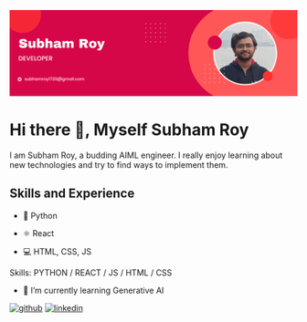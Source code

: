 ![Artificial Intelligence and Machine Learning](https://github.com/mikeenforcer/mikeenforcer/blob/main/Black%20and%20Red%20Gradient%20Professional%20LinkedIn%20Banner.png)

# Hi there 👋, Myself Subham Roy

I am Subham Roy, a budding AIML engineer. I really enjoy learning about new technologies and try to find ways to implement them.

## Skills and Experience
* 🐍 Python

* ⚛️ React

* 💻 HTML, CSS, JS


Skills: PYTHON / REACT / JS / HTML / CSS

- 🌱 I’m currently learning Generative AI 


[<img src='https://cdn.jsdelivr.net/npm/simple-icons@3.0.1/icons/github.svg' alt='github' height='40'>](https://github.com/mikeenforcer)  [<img src='https://cdn.jsdelivr.net/npm/simple-icons@3.0.1/icons/linkedin.svg' alt='linkedin' height='40'>](https://www.linkedin.com/in/subham-roy-374023258/)  

